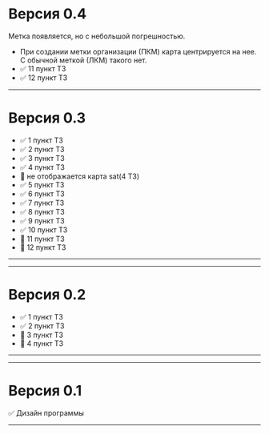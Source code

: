 # Версия 0.4
Метка появляется, но с небольшой погрешностью.
 - При создании метки организации (ПКМ) карта центрируется на нее. С обычной меткой (ЛКМ) такого нет.
 - :white_check_mark: 11 пункт ТЗ 
 - :white_check_mark: 12 пункт ТЗ
____
# Версия 0.3
 - :white_check_mark: 1 пункт ТЗ
 - :white_check_mark: 2 пункт ТЗ
 - :white_check_mark: 3 пункт ТЗ
 - :white_check_mark: 4 пункт ТЗ
 - :black_square_button: не отображается карта sat(4 ТЗ)
 - :white_check_mark: 5 пункт ТЗ
 - :white_check_mark: 6 пункт ТЗ
 - :white_check_mark: 7 пункт ТЗ
 - :white_check_mark: 8 пункт ТЗ
 - :white_check_mark: 9 пункт ТЗ
 - :white_check_mark: 10 пункт ТЗ
 - :black_square_button: 11 пункт ТЗ
 - :black_square_button: 12 пункт ТЗ
____
____
# Версия 0.2
 - :white_check_mark: 1 пункт ТЗ
 - :white_check_mark: 2 пункт ТЗ
 - :black_square_button: 3 пункт ТЗ
 - :black_square_button: 4 пункт ТЗ
____
____
# Версия 0.1
:white_check_mark: Дизайн программы
____
